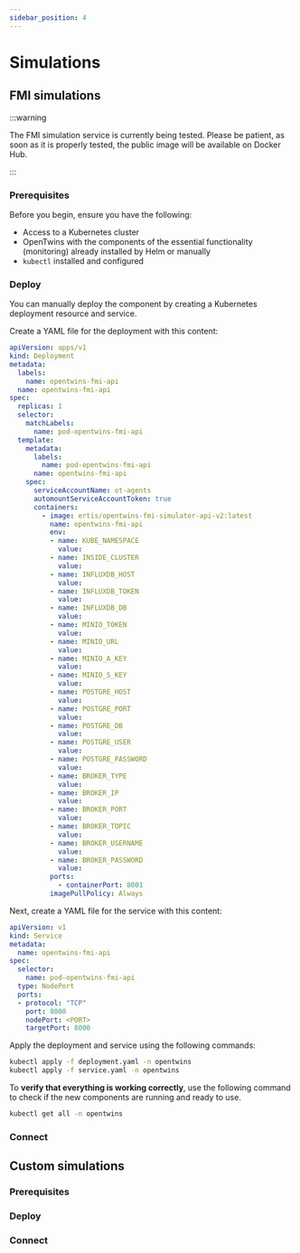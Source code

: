 ```yaml
---
sidebar_position: 4
---
```


# Simulations

## FMI simulations

:::warning

The FMI simulation service is currently being tested. Please be patient, as soon as it is properly tested, the public image will be available on Docker Hub.

:::

### Prerequisites

Before you begin, ensure you have the following:
- Access to a Kubernetes cluster
- OpenTwins with the components of the essential functionality (monitoring) already installed by Helm or manually
- `kubectl` installed and configured

### Deploy

You can manually deploy the component by creating a Kubernetes deployment resource and service.

Create a YAML file for the deployment with this content:

```yaml title="deployment.yaml"
apiVersion: apps/v1
kind: Deployment
metadata:
  labels:
    name: opentwins-fmi-api
  name: opentwins-fmi-api
spec:
  replicas: 1
  selector:
    matchLabels:
      name: pod-opentwins-fmi-api
  template:
    metadata:
      labels:
        name: pod-opentwins-fmi-api
      name: opentwins-fmi-api
    spec:
      serviceAccountName: ot-agents
      automountServiceAccountToken: true
      containers:
        - image: ertis/opentwins-fmi-simulator-api-v2:latest
          name: opentwins-fmi-api
          env:
          - name: KUBE_NAMESPACE
            value: 
          - name: INSIDE_CLUSTER
            value: 
          - name: INFLUXDB_HOST
            value: 
          - name: INFLUXDB_TOKEN
            value: 
          - name: INFLUXDB_DB
            value: 
          - name: MINIO_TOKEN
            value: 
          - name: MINIO_URL
            value: 
          - name: MINIO_A_KEY
            value: 
          - name: MINIO_S_KEY
            value: 
          - name: POSTGRE_HOST
            value: 
          - name: POSTGRE_PORT
            value: 
          - name: POSTGRE_DB
            value: 
          - name: POSTGRE_USER
            value: 
          - name: POSTGRE_PASSWORD
            value: 
          - name: BROKER_TYPE
            value: 
          - name: BROKER_IP
            value: 
          - name: BROKER_PORT
            value: 
          - name: BROKER_TOPIC
            value: 
          - name: BROKER_USERNAME
            value: 
          - name: BROKER_PASSWORD
            value: 
          ports:
            - containerPort: 8001
          imagePullPolicy: Always
```

Next, create a YAML file for the service with this content:

```yaml title="service.yaml"
apiVersion: v1
kind: Service
metadata:
  name: opentwins-fmi-api
spec:
  selector:
    name: pod-opentwins-fmi-api
  type: NodePort
  ports:
  - protocol: "TCP"
    port: 8000
    nodePort: <PORT>
    targetPort: 8000

```

Apply the deployment and service using the following commands:

```bash
kubectl apply -f deployment.yaml -n opentwins
kubectl apply -f service.yaml -n opentwins
```

To **verify that everything is working correctly**, use the following command to check if the new components are running and ready to use.

```bash
kubectl get all -n opentwins
```

### Connect

## Custom simulations

### Prerequisites

### Deploy

### Connect